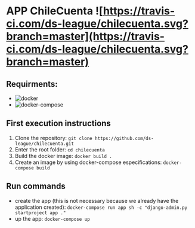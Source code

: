 # APP ChileCuenta ![https://travis-ci.com/ds-league/chilecuenta.svg?branch=master](https://travis-ci.com/ds-league/chilecuenta.svg?branch=master)

## Requirments: 
- ![docker](https://docs.docker.com/install/linux/docker-ce/ubuntu/) 
- ![docker-compose](https://docs.docker.com/compose/install/)

## First execution instructions
1. Clone the repository: ```git clone https://github.com/ds-league/chilecuenta.git```
2. Enter the root folder: ```cd chilecuenta```
3. Build the docker image: ```docker build .```
4. Create an image by using docker-compose especifications: ```docker-compose build```

## Run commands 
- create the app (this is not necessary because we already have the application created): ```docker-compose run app sh -c "django-admin.py startproject app ."```
- up the app: ```docker-compose up```

